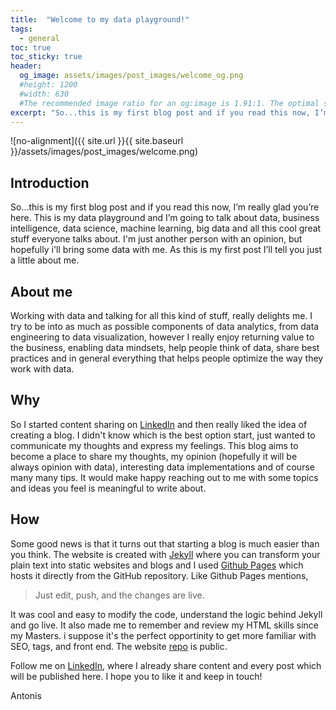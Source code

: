 ```yaml
---
title:  "Welcome to my data playground!"
tags:
  - general
toc: true
toc_sticky: true
header:
  og_image: assets/images/post_images/welcome_og.png
  #height: 1200
  #width: 630
  #The recommended image ratio for an og:image is 1.91:1. The optimal size would be 1200 x 630.
excerpt: "So...this is my first blog post and if you read this now, I’m really glad you’re here."
---
```


![no-alignment]({{ site.url }}{{ site.baseurl }}/assets/images/post_images/welcome.png)

## Introduction
 So...this is my first blog post and if you read this now, I’m really glad you’re here. This is my data playground and I’m going to talk about data, business intelligence, data science, machine learning, big data and all this cool great stuff everyone talks about. I'm just another person with an opinion, but hopefully i'll bring some data with me. As this is my first post I’ll tell you just a little about me.
## About me
Working with data and talking for all this kind of stuff, really delights me. I try to be into as much as possible components of data analytics, from data engineering to data visualization, however I really enjoy returning value to the business, enabling data mindsets, help people think of data, share best practices and in general everything that helps people optimize the way they work with data.
## Why
So I started content sharing on [LinkedIn](https://www.linkedin.com/in/antonios-angelakis-249899101/) and then really liked the idea of creating a blog. I didn't know which is the best option start, just wanted to communicate my thoughts and express my feelings.
This blog aims to become a place to share my thoughts, my opinion (hopefully it will be always opinion with data), interesting data implementations and of course many many tips. 
It would make happy reaching out to me with some topics and ideas you feel is meaningful to write about. 
## How
Some good news is that it turns out that starting a blog is much easier than you think. The website is created with [Jekyll](https://jekyllrb.com/) where you can transform your plain text into static websites and blogs and I used [Github Pages](https://pages.github.com/) which hosts it directly from the GitHub repository. Like Github Pages mentions,
> Just edit, push, and the changes are live.

It was cool and easy to modify the code, understand the logic behind Jekyll and go live. It also made me to remember and review my HTML skills since my Masters. i suppose it's the perfect opportinity to get more familiar with SEO, tags, and front end. 
The website [repo](https://github.com/angeanto/angeanto.github.io) is public.

Follow me on [LinkedIn](https://www.linkedin.com/in/antonios-angelakis-249899101/), where I already share content and every post which will be published here. I hope you to like it and keep in touch! 

Antonis